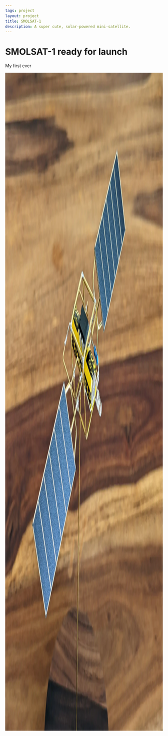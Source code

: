 ```yaml
---
tags: project
layout: project
title: SMOLSAT-1
description: A super cute, solar-powered mini-satellite.
---
```


# SMOLSAT-1 ready for launch

My first ever 

<a href="/images/smolsat_1/PXL_20220212_142420014.PORTRAIT.webp">
<picture>
<source srcset="/images/smolsat_1/PXL_20220212_142420014.PORTRAIT.avif 2800w"
        type="image/avif">
<source srcset="/images/smolsat_1/PXL_20220212_142420014.PORTRAIT.webp 2800w"
        type="image/webp">
<img src="/images/smolsat_1/PXL_20220212_142420014.PORTRAIT.webp"
     alt="Portrait of a tiny satellite made of brass and electronics"
     height="2100"
     width="2800">
</picture>
</a>